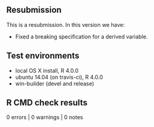 ## Resubmission

This is a resubmission. In this version we have:
* Fixed a breaking specification for a derived variable. 

## Test environments
* local OS X install, R 4.0.0
* ubuntu 14.04 (on travis-ci), R 4.0.0
* win-builder (devel and release)

## R CMD check results

0 errors | 0 warnings | 0 notes

